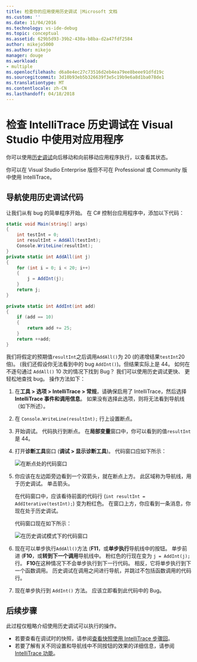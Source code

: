 ```yaml
---
title: 检查你的应用使用历史调试 |Microsoft 文档
ms.custom: ''
ms.date: 11/04/2016
ms.technology: vs-ide-debug
ms.topic: conceptual
ms.assetid: 629b5d93-39b2-430a-b8ba-d2a47fdf2584
author: mikejo5000
ms.author: mikejo
manager: douge
ms.workload:
- multiple
ms.openlocfilehash: d6a8e4ec27c73516d2eb4ea79ee8beee91dfd19c
ms.sourcegitcommit: 3d10b93eb5b326639f3e5c19b9e6a8d1ba078de1
ms.translationtype: MT
ms.contentlocale: zh-CN
ms.lasthandoff: 04/18/2018
---
```

# <a name="inspect-your-app-with-intellitrace-historical-debugging-in-visual-studio"></a>检查 IntelliTrace 历史调试在 Visual Studio 中使用对应用程序
你可以使用[历史调试](../debugger/historical-debugging.md)向后移动和向前移动应用程序执行，以查看其状态。  
  
你可以在 Visual Studio Enterprise 版但不可在 Professional 或 Community 版中使用 IntelliTrace。  
  
## <a name="navigate-your-code-with-historical-debugging"></a>导航使用历史调试代码  
 让我们从有 bug 的简单程序开始。 在 C# 控制台应用程序中，添加以下代码：  
  
```csharp  
static void Main(string[] args)  
{  
    int testInt = 0;  
    int resultInt = AddAll(testInt);  
    Console.WriteLine(resultInt);  
}  
private static int AddAll(int j)  
{  
    for (int i = 0; i < 20; i++)  
    {  
        j = AddInt(j);  
    }  
    return j;  
}  
  
private static int AddInt(int add)  
{  
    if (add == 10)  
    {  
        return add += 25;  
    }  
    return ++add;  
}  
```  
  
 我们将假定的预期值`resultInt`之后调用`AddAll()`为 20 (的递增结果`testInt`20 倍)。 (我们还假设你无法看到中的 bug `AddInt()`)。但结果实际上是 44。 如何在不逐句通过 `AddAll()` 10 次的情况下找到 Bug？ 我们可以使用历史调试更快、 更轻松地查找 bug。 操作方法如下：  
  
1.  在**工具 > 选项 > IntelliTrace > 常规**，请确保启用了 IntelliTrace，然后选择**IntelliTrace 事件和调用信息**。 如果没有选择此选项，则将无法看到导航线（如下所述）。  
  
2.  在 `Console.WriteLine(resultInt);` 行上设置断点。  
  
3.  开始调试。 代码执行到断点。 在**局部变量**窗口中，你可以看到的值`resultInt`是 44。  
  
4.  打开**诊断工具**窗口 (**调试 > 显示诊断工具**)。 代码窗口应如下所示：  
  
     ![在断点处的代码窗口](../debugger/media/historicaldebuggingbreakpoint.png "HistoricalDebuggingBreakpoint")  
  
5.  你应该在左边距旁边看到一个双箭头，就在断点上方。 此区域称为导航线，用于历史调试。 单击箭头。  
  
     在代码窗口中，应该看待前面的代码行 (`int resultInt = AddIterative(testInt);`) 变为粉红色。 在窗口上方，你应看到一条消息，你现在处于历史调试。  
  
     代码窗口现在如下所示：  
  
     ![在历史调试模式下的代码窗口](../debugger/media/historicaldebuggingback.png "HistoricalDebuggingBack")  
  
6.  现在可以单步执行`AddAll()`方法 (**F11**，或**单步执行**导航线中的按钮。 单步前进 (**F10**，或**转到下一个调用**导航线中。 粉红色的行现在变为 `j = AddInt(j);` 行。 **F10**在这种情况下不会单步执行到下一行代码。 相反，它将单步执行到下一个函数调用。 历史调试在调用之间进行导航，并跳过不包括函数调用的代码行。  
  
7.  现在单步执行到 `AddInt()` 方法。 应该立即看到此代码中的 Bug。  

## <a name="next-steps"></a>后续步骤

此过程仅粗略介绍使用历史调试可以执行的操作。

- 若要查看在调试时的快照，请参阅[查看快照使用 IntelliTrace 步骤回](../debugger/how-to-use-intellitrace-step-back.md)。
- 若要了解有关不同设置和导航线中不同按钮的效果的详细信息，请参阅[IntelliTrace 功能](../debugger/intellitrace-features.md)。